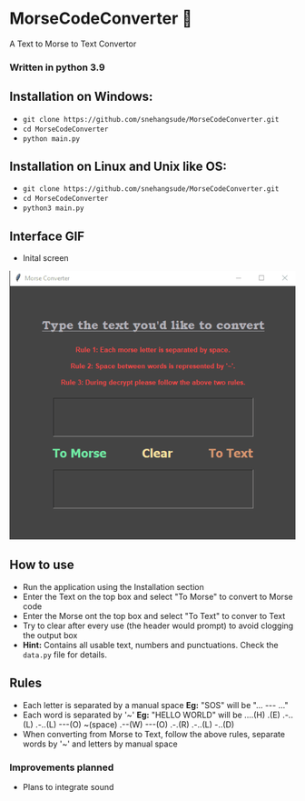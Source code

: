 # MorseCodeConverter 🔐
A Text to Morse to Text Convertor

### Written in python 3.9 

## Installation on Windows:
* `git clone https://github.com/snehangsude/MorseCodeConverter.git`
* `cd MorseCodeConverter`
* `python main.py`

## Installation on Linux and Unix like OS:
* `git clone https://github.com/snehangsude/MorseCodeConverter.git`
* `cd MorseCodeConverter`
* `python3 main.py`

## Interface GIF
* Inital screen
<img src="images/Morse.gif">

## How to use

* Run the application using the Installation section
* Enter the Text on the top box and select "To Morse" to convert to Morse code
* Enter the Morse ont the top box and select "To Text" to conver to Text
* Try to clear after every use (the header would prompt) to avoid clogging the output box
* <b>Hint:</b> Contains all usable text, numbers and punctuations. Check the `data.py` file for details.

## Rules
* Each letter is separated by a manual space <b>Eg:</b> "SOS" will be "... --- ..."
* Each word is separated by '~' <b>Eg:</b> "HELLO WORLD" will be ....(H) .(E) .-..(L) .-..(L) ---(O) ~(space) .--(W) ---(O) .-.(R) .-..(L) -..(D)
* When converting from Morse to Text, follow the above rules, separate words by '~' and letters by manual space

### Improvements planned

* Plans to integrate sound
